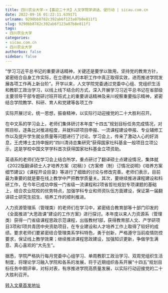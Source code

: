 ```yaml
---
title: 四川农业大学->【喜迎二十大】人文学院学讲话、促行动 | sicau.com.cn
date: 2022-09-16 01:22:11.639171
urlname: 9290bb8782c392ab6f123a07b8e811f1
slug: 9290bb8782c392ab6f123a07b8e811f1
tags: 
- 四川农业大学
categories:
- sicau.com.cn
- 四川农业大学
authorbox: false
sidebar: false
---
```

“学习习近平总书记的重要讲话精神，关键还是要学以致用，坚持党的教育方针，紧密结合自身工作实际，在立德树人的本职工作中真正取得实效，进而推进学院发展各项工作再上新台阶”。开学以来，人文学院党委通过党委中心组、党组织生活和教职工政治学习，以线上线下结合的方式，深入开展学习习近平总书记在省部级主要领导干部专题研讨班开班式上的重要讲话精神及来川视察重要指示精神，紧密结合学院教学、科研、育人和党建等各项工作
<!--more-->
实际开展讨论，统一思想，振奋精神，以实际行动迎接党的二十大胜利召开。

在中文系的学习会上，老师们集体研讨本年度“十四五”规划目标任务完成情况，对照目标，逐条比对推进程度，并就科研项目申报、一流课程建设申报、专业辅修工作以及提升学生就业质量等问题进行了讨论。学习会上，传来了激动人心的好消息，王虎博士主持申报的“四川清诗总集研究”获得国家社科基金一般项目立项公示，这是学校中国文学学科首次获得国家社科基金立项资助。

英语系的老师们在学习会上结合所学，重点研讨了翻译硕士点建设情况，集体就《2022版翻译硕士人才培养方案（初稿）》《方案修（制）订情况说明》《培养方案细节建议》《课程开设目录》等进行了细致的讨论与修改完善。老师们表示，目前最为重要的就是要在线上教学中严把教学质量关。其次，要继续推进课程建设和科研工作，在今年已成功申报一门省级一流课程和2项省哲社规划专项课题的基础上，结合农业院校的优势特点，加强学科专业和师资队伍方面建设，保证第一届翻译硕士研究生招生、培养工作的顺利推进。

人力资源管理系（管理类）的老师们在学习中，紧密结合教育部等十部门印发的《全面推进“大思政课”建设的工作方案》进行探讨。本年度以来人力资源系（管理类）获得一门省级课程思政示范课程，出版教材1部，获得教育部人文、产学研项目3项和1项共青团中央资助项目，在专业建设和人才培养工作上取得了较好的成绩。要求老师们要紧密结合管理类系学科特色，勇于创新，严格遵守当前疫情防控要求，保证线上教学效果；继续推进课程思政建设，加强知识更新，争做学生满意、真心喜欢的“大先生”。

据悉，学院严格执行每月党委中心组学习、单周教职工政治学习、双周党组织生活制度，将理论学习融入学院和各系的发展，将于近期组织各系开展“十四五”规划目标任务中期评审，对标对表，有序推进学院高质量发展，以实际行动迎接党的二十大胜利召开。



[转入文章首发地址](https://news.sicau.edu.cn/info/1078/69550.htm)